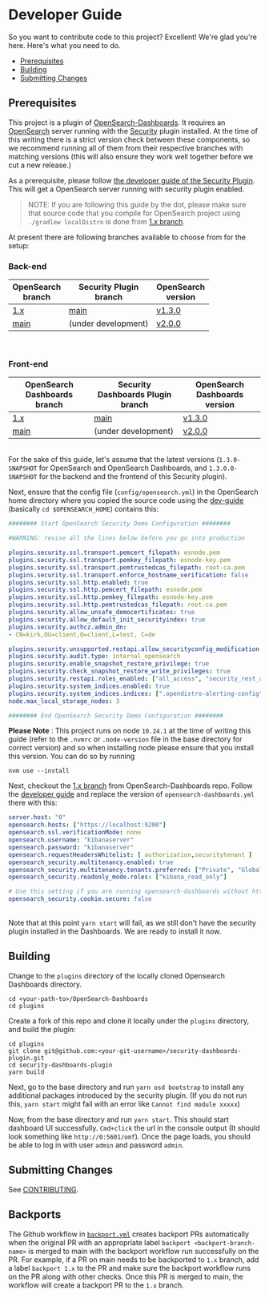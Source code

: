 # Developer Guide
So you want to contribute code to this project? Excellent! We're glad you're here. Here's what you need to do.

- [Prerequisites](#prerequisites)
- [Building](#building)
- [Submitting Changes](#submitting-changes)

## Prerequisites

This project is a plugin of [OpenSearch-Dashboards](**https://github.com/opensearch-project/OpenSearch-Dashboards). It requires an [OpenSearch](https://github.com/opensearch-project/OpenSearch) server running with the [Security](https://github.com/opensearch-project/security) plugin installed. At the time of this writing there is a strict version check between these components, so we recommend running all of them from their respective branches with matching versions (this will also ensure they work well together before we cut a new release.)

As a prerequisite, please follow [the developer guide of the Security Plugin](https://github.com/opensearch-project/security/blob/main/DEVELOPER_GUIDE.md). This will get a OpenSearch server running with security plugin enabled. 


> NOTE: If you are following this guide by the dot, please make sure that source code that you compile for OpenSearch project using `./gradlew localDistro` is done from [1.x branch](https://github.com/opensearch-project/OpenSearch/tree/1.x).


At present there are following branches available to choose from for the setup:

### **Back-end**

| OpenSearch<br>branch | Security Plugin<br>branch  | OpenSearch<br>version  |
|--------              |---                         |---                  |
| [1.x](https://github.com/opensearch-project/OpenSearch/tree/1.x) | [main](https://github.com/opensearch-project/security/) | [v1.3.0](https://github.com/opensearch-project/OpenSearch/blob/6eda740be744846f7aa0b2674820b5ed9b6be17e/buildSrc/version.properties#L1) |
| [main](https://github.com/opensearch-project/OpenSearch) | (under development) | [v2.0.0](https://github.com/opensearch-project/OpenSearch/blob/1e5d98329eaa76d1aea19306242e6fa74b840b75/buildSrc/version.properties#L1) |

<br>

### **Front-end**
| OpenSearch Dashboards<br>branch | Security Dashboards Plugin<br>branch  | OpenSearch Dashboards<br>version  |
| ---         | ---                         | ---                  |
| [1.x](https://github.com/opensearch-project/OpenSearch-Dashboards/tree/1.x) | [main](https://github.com/opensearch-project/security-dashboards-plugin/) | [v1.3.0](https://github.com/opensearch-project/OpenSearch-Dashboards/blob/b82f214babf7ef8db4a9705b7b51a912f779184c/package.json#L14) |
| [main](https://github.com/opensearch-project/OpenSearch-Dashboards) | (under development) | [v2.0.0](https://github.com/opensearch-project/OpenSearch-Dashboards/blob/0c3f901c569838b2708a079d058c7d09970b944c/package.json#L14) |

\
For the sake of this guide, let's assume that the latest versions (`1.3.0-SNAPSHOT` for OpenSearch and OpenSearch Dashboards, and `1.3.0.0-SNAPSHOT` for the backend and the frontend of this Security plugin).

Next, ensure that the config file (`config/opensearch.yml`) in the OpenSearch home directory where you copied the source code using the [dev-guide](https://github.com/opensearch-project/security/blob/main/DEVELOPER_GUIDE.md#:~:text=export%20OPENSEARCH_HOME%3D~/Test/opensearch%2D1.3.0%2DSNAPSHOT) (basically `cd $OPENSEARCH_HOME`) contains this:

```yaml
######## Start OpenSearch Security Demo Configuration ########

#WARNING: revise all the lines below before you go into production

plugins.security.ssl.transport.pemcert_filepath: esnode.pem
plugins.security.ssl.transport.pemkey_filepath: esnode-key.pem
plugins.security.ssl.transport.pemtrustedcas_filepath: root-ca.pem
plugins.security.ssl.transport.enforce_hostname_verification: false
plugins.security.ssl.http.enabled: true
plugins.security.ssl.http.pemcert_filepath: esnode.pem
plugins.security.ssl.http.pemkey_filepath: esnode-key.pem
plugins.security.ssl.http.pemtrustedcas_filepath: root-ca.pem
plugins.security.allow_unsafe_democertificates: true
plugins.security.allow_default_init_securityindex: true
plugins.security.authcz.admin_dn:
- CN=kirk,OU=client,O=client,L=test, C=de

plugins.security.unsupported.restapi.allow_securityconfig_modification: true
plugins.security.audit.type: internal_opensearch
plugins.security.enable_snapshot_restore_privilege: true
plugins.security.check_snapshot_restore_write_privileges: true
plugins.security.restapi.roles_enabled: ["all_access", "security_rest_api_access"]
plugins.security.system_indices.enabled: true
plugins.security.system_indices.indices: [".opendistro-alerting-config", ".opendistro-alerting-alert*", ".opendistro-anomaly-results*", ".opendistro-anomaly-detector*", ".opendistro-anomaly-checkpoints", ".opendistro-anomaly-detection-state", ".opendistro-reports-*", ".opendistro-notifications-*", ".opendistro-notebooks", ".opensearch-observability", ".opendistro-asynchronous-search-response*", ".replication-metadata-store"]
node.max_local_storage_nodes: 3

######## End OpenSearch Security Demo Configuration ########
```


**Please Note** : This project runs on node `10.24.1` at the time of writing this guide (refer to the `.nvmrc` or `.node-version` file in the base directory for correct version) and so when installing node please ensure that you install this version. You can do so by running 
```script 
nvm use --install
```


Next, checkout the [1.x branch](https://github.com/opensearch-project/OpenSearch-Dashboards/tree/1.x) from OpenSearch-Dashboards repo. Follow the [developer guide](https://github.com/opensearch-project/OpenSearch-Dashboards/blob/1.x/DEVELOPER_GUIDE.md) and replace the version of `opensearch-dashboards.yml` there with this:


```yaml
server.host: "0"
opensearch.hosts: ["https://localhost:9200"]
opensearch.ssl.verificationMode: none
opensearch.username: "kibanaserver"
opensearch.password: "kibanaserver"
opensearch.requestHeadersWhitelist: [ authorization,securitytenant ]
opensearch_security.multitenancy.enabled: true
opensearch_security.multitenancy.tenants.preferred: ["Private", "Global"]
opensearch_security.readonly_mode.roles: ["kibana_read_only"]

# Use this setting if you are running opensearch-dashboards without https
opensearch_security.cookie.secure: false
```

\
Note that at this point `yarn start` will fail, as we still don't have the security plugin installed in the Dashboards. We are ready to install it now.


## Building

Change to the `plugins` directory of the locally cloned Opensearch Dashboards directory.
```
cd <your-path-to>/OpenSearch-Dashboards
cd plugins
```

Create a fork of this repo and clone it locally under the `plugins` directory, and build the plugin:

```
cd plugins
git clone git@github.com:<your-git-username>/security-dashboards-plugin.git
cd security-dashboards-plugin
yarn build
```

Next, go to the base directory and run `yarn osd bootstrap` to install any additional packages introduced by the security plugin. (If you do not run this, `yarn start` might fail with an error like `Cannot find module xxxxx`)


Now, from the base directory and run `yarn start`. This should start dashboard UI successfully. `Cmd+click` the url in the console output (It should look something like `http://0:5601/omf`). Once the page loads, you should be able to log in with user `admin` and password `admin`.

## Submitting Changes

See [CONTRIBUTING](CONTRIBUTING.md).

## Backports

The Github workflow in [`backport.yml`](.github/workflows/backport.yml) creates backport PRs automatically when the 
original PR with an appropriate label `backport <backport-branch-name>` is merged to main with the backport workflow 
run successfully on the PR. For example, if a PR on main needs to be backported to `1.x` branch, add a label 
`backport 1.x` to the PR and make sure the backport workflow runs on the PR along with other checks. Once this PR is 
merged to main, the workflow will create a backport PR to the `1.x` branch.